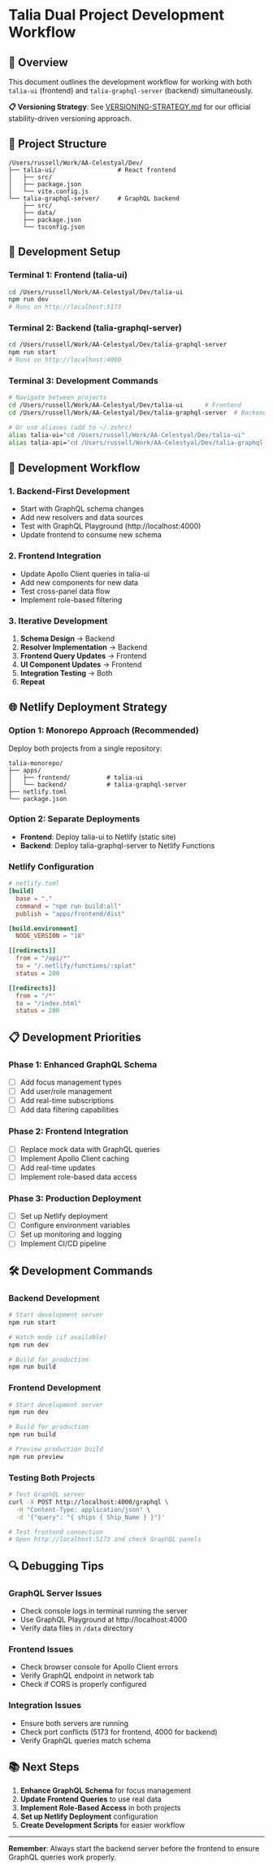 # Talia Dual Project Development Workflow

## 🎯 Overview
This document outlines the development workflow for working with both `talia-ui` (frontend) and `talia-graphql-server` (backend) simultaneously.

**📋 Versioning Strategy**: See [VERSIONING-STRATEGY.md](./VERSIONING-STRATEGY.md) for our official stability-driven versioning approach.

## 📁 Project Structure
```
/Users/russell/Work/AA-Celestyal/Dev/
├── talia-ui/                 # React frontend
│   ├── src/
│   ├── package.json
│   └── vite.config.js
└── talia-graphql-server/     # GraphQL backend
    ├── src/
    ├── data/
    ├── package.json
    └── tsconfig.json
```

## 🔧 Development Setup

### Terminal 1: Frontend (talia-ui)
```bash
cd /Users/russell/Work/AA-Celestyal/Dev/talia-ui
npm run dev
# Runs on http://localhost:5173
```

### Terminal 2: Backend (talia-graphql-server)
```bash
cd /Users/russell/Work/AA-Celestyal/Dev/talia-graphql-server
npm run start
# Runs on http://localhost:4000
```

### Terminal 3: Development Commands
```bash
# Navigate between projects
cd /Users/russell/Work/AA-Celestyal/Dev/talia-ui      # Frontend
cd /Users/russell/Work/AA-Celestyal/Dev/talia-graphql-server  # Backend

# Or use aliases (add to ~/.zshrc)
alias talia-ui="cd /Users/russell/Work/AA-Celestyal/Dev/talia-ui"
alias talia-api="cd /Users/russell/Work/AA-Celestyal/Dev/talia-graphql-server"
```

## 🔄 Development Workflow

### 1. Backend-First Development
- Start with GraphQL schema changes
- Add new resolvers and data sources
- Test with GraphQL Playground (http://localhost:4000)
- Update frontend to consume new schema

### 2. Frontend Integration
- Update Apollo Client queries in talia-ui
- Add new components for new data
- Test cross-panel data flow
- Implement role-based filtering

### 3. Iterative Development
1. **Schema Design** → Backend
2. **Resolver Implementation** → Backend  
3. **Frontend Query Updates** → Frontend
4. **UI Component Updates** → Frontend
5. **Integration Testing** → Both
6. **Repeat**

## 🌐 Netlify Deployment Strategy

### Option 1: Monorepo Approach (Recommended)
Deploy both projects from a single repository:

```
talia-monorepo/
├── apps/
│   ├── frontend/          # talia-ui
│   └── backend/           # talia-graphql-server
├── netlify.toml
└── package.json
```

### Option 2: Separate Deployments
- **Frontend**: Deploy talia-ui to Netlify (static site)
- **Backend**: Deploy talia-graphql-server to Netlify Functions

### Netlify Configuration
```toml
# netlify.toml
[build]
  base = "."
  command = "npm run build:all"
  publish = "apps/frontend/dist"

[build.environment]
  NODE_VERSION = "18"

[[redirects]]
  from = "/api/*"
  to = "/.netlify/functions/:splat"
  status = 200

[[redirects]]
  from = "/*"
  to = "/index.html"
  status = 200
```

## 📋 Development Priorities

### Phase 1: Enhanced GraphQL Schema
- [ ] Add focus management types
- [ ] Add user/role management
- [ ] Add real-time subscriptions
- [ ] Add data filtering capabilities

### Phase 2: Frontend Integration
- [ ] Replace mock data with GraphQL queries
- [ ] Implement Apollo Client caching
- [ ] Add real-time updates
- [ ] Implement role-based data access

### Phase 3: Production Deployment
- [ ] Set up Netlify deployment
- [ ] Configure environment variables
- [ ] Set up monitoring and logging
- [ ] Implement CI/CD pipeline

## 🛠️ Development Commands

### Backend Development
```bash
# Start development server
npm run start

# Watch mode (if available)
npm run dev

# Build for production
npm run build
```

### Frontend Development
```bash
# Start development server
npm run dev

# Build for production
npm run build

# Preview production build
npm run preview
```

### Testing Both Projects
```bash
# Test GraphQL server
curl -X POST http://localhost:4000/graphql \
  -H "Content-Type: application/json" \
  -d '{"query": "{ ships { Ship_Name } }"}'

# Test frontend connection
# Open http://localhost:5173 and check GraphQL panels
```

## 🔍 Debugging Tips

### GraphQL Server Issues
- Check console logs in terminal running the server
- Use GraphQL Playground at http://localhost:4000
- Verify data files in `/data` directory

### Frontend Issues
- Check browser console for Apollo Client errors
- Verify GraphQL endpoint in network tab
- Check if CORS is properly configured

### Integration Issues
- Ensure both servers are running
- Check port conflicts (5173 for frontend, 4000 for backend)
- Verify GraphQL queries match schema

## 📚 Next Steps

1. **Enhance GraphQL Schema** for focus management
2. **Update Frontend Queries** to use real data
3. **Implement Role-Based Access** in both projects
4. **Set up Netlify Deployment** configuration
5. **Create Development Scripts** for easier workflow

---

**Remember**: Always start the backend server before the frontend to ensure GraphQL queries work properly.
